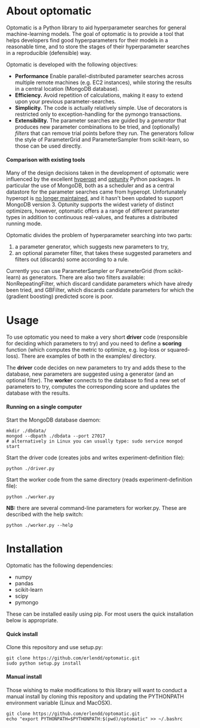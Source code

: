 # About optomatic
Optomatic is a Python library to aid hyperparameter searches for general machine-learning models. The goal of optomatic is to provide a tool that helps developers find good hyperparameters for their models in a reasonable time, and to store the stages of their hyperparameter searches in a reproducible (defensible) way. 

Optomatic is developed with the following objectives:
* **Performance** Enable parallel-distributed parameter searches across multiple remote machines (e.g. EC2 instances), while storing the results in a central location (MongoDB database).
* **Efficiency.** Avoid repetition of calculations, making it easy to extend upon your previous parameter-searches.
* **Simplicity.** The code is actually relatively simple. Use of decorators is restricted only to exception-handling for the pymongo transactions.
* **Extensibility.** The parameter searches are guided by a *generator* that produces new parameter combinations to be tried, and (optionally) *filters* that can remove trial points before they run. The generators follow the style of ParameterGrid and ParameterSampler from scikit-learn, so those can be used directly.

#### Comparison with existing tools
Many of the design decisions taken in the development of optomatic were influenced by the excellent [hyperopt](https://github.com/hyperopt/hyperopt) and [optunity](https://github.com/claesenm/optunity) Python packages. In particular the use of MongoDB, both as a scheduler and as a central datastore for the parameter searches came from hyperopt. Unfortunately hyperopt is [no longer maintained](https://github.com/hyperopt/hyperopt/issues/237#issuecomment-139573968), and it hasn't been updated to support MongoDB version 3. 
Optunity supports the widest variety of distinct optimizers, however, optomatic offers a a range of different parameter types in addition to continuous real-values, and features a distributed running mode.

Optomatic divides the problem of hyperparameter searching into two parts:

1. a parameter generator, which suggests new parameters to try,
2. an optional parameter filter, that takes these suggested parameters and filters out (discards) some according to a rule.

Currently you can use ParameterSampler or ParameterGrid (from scikit-learn) as generators. There are also two filters available: NonRepeatingFilter, which discard candidate parameters which have alredy been tried, and GBFilter, which discards candidate parameters for which the (gradient boosting) predicted score is poor.

# Usage
To use optomatic you need to make a very short **driver** code (responsible for deciding which parameters to try) and you need to define a **scoring** function (which computes the metric to optimize, e.g. log-loss or squared-loss). There are examples of both in the examples/ directory.

The **driver** code decides on new parameters to try and adds these to the database, new parameters are suggested using a generator (and an optional filter). The **worker** connects to the database to find a new set of parameters to try, computes the corresponding score and updates the database with the results. 

#### Running on a single computer
Start the MongoDB database daemon:

    mkdir ./dbdata/
    mongod --dbpath ./dbdata --port 27017
    # alternatively in Linux you can usually type: sudo service mongod start

Start the driver code (creates jobs and writes experiment-definition file):

    python ./driver.py

Start the worker code from the same directory (reads experiment-definition file):

    python ./worker.py 

**NB:** there are several command-line parameters for worker.py. These are described with the help switch:

    python ./worker.py --help

# Installation

Optomatic has the following dependencies:
* numpy
* pandas
* scikit-learn
* scipy
* pymongo

These can be installed easily using pip. For most users the quick installation below is appropriate.

#### Quick install
Clone this repository and use setup.py:

    git clone https://github.com/erlendd/optomatic.git
    sudo python setup.py install

#### Manual install
Those wishing to make modifications to this library will want to conduct a manual install by cloning this repository and updating the PYTHONPATH environment variable (Linux and MacOSX).

    git clone https://github.com/erlendd/optomatic.git
    echo "export PYTHONPATH=$PYTHONPATH:$(pwd)/optomatic" >> ~/.bashrc



